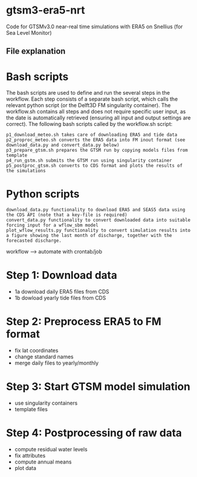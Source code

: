 # gtsm3-era5-nrt

Code for GTSMv3.0 near-real time simulations with ERA5 on Snellius (for Sea Level Monitor)


## File explanation

# Bash scripts
The bash scripts are used to define and run the several steps in the workflow. Each step consists of a separate bash script, which calls the relevant python script (or the Delft3D FM singularity container). The workflow.sh contains all steps and does not require specific user input, as the date is automatically retrieved (ensuring all input and output settings are correct). The following bash scripts called by the workflow.sh script:

    p1_download_meteo.sh takes care of downloading ERA5 and tide data
    p2_proproc_meteo.sh converts the ERA5 data into FM inout format (see download_data.py and convert_data.py below)
    p3_prepare_gtsm.sh prepares the GTSM run by copying models files from template
    p4_run_gstm.sh submits the GTSM run using singularity container
    p5_postproc_gtsm.sh converts to CDS format and plots the results of the simulations    

# Python scripts

    download_data.py functionality to download ERA5 and SEAS5 data using the CDS API (note that a key-file is required)
    convert_data.py functionality to convert downloaded data into suitable forcing input for a wflow_sbm model
    plot_wflow_results.py functionality to convert simulation results into a figure showing the last month of discharge, together with the forecasted discharge.



workflow --> automate with crontab/job

# Step 1: Download data
- 1a download daily ERA5 files from CDS
- 1b dowload yearly tide files from CDS

# Step 2: Preprocess ERA5 to FM format
- fix lat coordinates
- change standard names
- merge daily files to yearly/monthly

# Step 3: Start GTSM model simulation
- use singularity containers
- template files

# Step 4: Postprocessing of raw data
- compute residual water levels
- fix attributes
- compute annual means
- plot data
